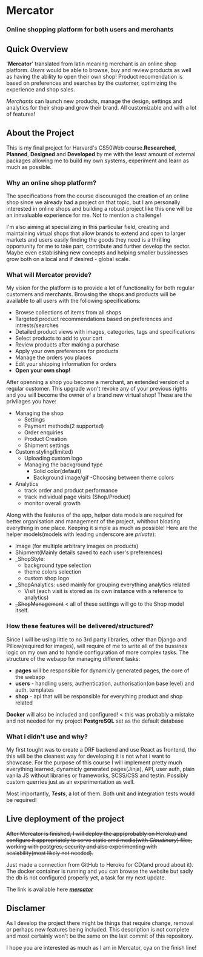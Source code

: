 # Mercator
### Online shopping platform for both users and merchants

## Quick Overview
'**Mercator**' translated from latin meaning merchant is an online shop platform. *Users* would be able to browse, 
buy and review products as well as having the ability to open their own shop! Product recomendation is based on 
preferences and searches by the customer, optimizing the experience and shop sales.

*Merchants* can launch new products, manage the design, settings and analytics for their shop and grow their
brand. All customizable and with a lot of features!


## About the Project
This is my final project for Harvard's CS50Web course.**Researched**, **Planned**, **Designed** and **Developed** by me with 
the least amount of external packages allowing me to build my own systems, experiment and learn as much as 
possible.

### Why an online shop platform?
The specifications from the course discouraged the creation of an online shop since we already had a project 
on that topic, but I am personally interested in online shops and building a robust project like this one 
will be an innvaluable experience for me. Not to mention a challenge! 

I'm also aiming at specializing in this particular field, creating and maintaining virtual shops that allow 
brands to extend and open to larger markets and users easily finding the goods they need is a thrilling 
opportunity for me to take part, contribute and further develop the sector. Maybe even establishing new 
concepts and helping smaller bussinesses grow both on a local and if desired - global scale.

### What will Mercator provide?
My vision for the platform is to provide a lot of functionality for both regular customers and merchants. 
Browsing the shops and products will be available to all users with the following specifications:
- Browse collections of items from all shops
- Targeted product recommendations based on preferences and intrests/searches
- Detailed product views with images, categories, tags and specifications
- Select products to add to your cart
- Review products after making a purchase
- Apply your own preferences for products
- Manage the orders you places
- Edit your shipping information for orders
- **Open your own shop!**

After openning a shop you become a merchant, an extended version of a regular customer. This upgrade 
won't revoke any of your previous rights and you will become the owner of a brand new virtual shop!
These are the privilages you have:
- Managing the shop
    - Settings
    - Payment methods(2 supported)
    - Order enquiries
    - Product Creation
    - Shipment settings
- Custom styling(limited)
    - Uploading custom logo
    - Managing the background type
        - Solid color(default)
        - Background image/gif
    -Choosing between theme colors
- Analytics
    - track order and product performance
    - track individual page visits (Shop/Product)
    - monitor overall growth

Along with the features of the app, helper data models are required for better organisation and 
management of the project, whithout bloating everything in one place. Keeping it simple as much as 
possible! Here are the helper models(models with leading underscore are *private*):
- Image (for multiple arbitrary images on products)
- Shipment(Mainly details saved to each user's preferences)
- _ShopStyle:
    - background type selection
    - theme colors selection 
    - custom shop logo
- _ShopAnalytics: used mainly for grouping everything analytics related
    - Visit (each visit is stored as its own instance with a reference to analytics)
- ~~_ShopManagement~~ < all of these settings will go to the Shop model itself.

### How these features will be delivered/structured?
Since I will be using little to no 3rd party libraries, other than Django and Pillow(required for 
images), will require of me to write all of the bussines logic on my own and to handle configuration 
of more complex tasks. The structure of the webapp for managing different tasks:
- **pages** will be responsible for dynamicly generated pages, the core of the webapp 
- **users** - handling users, authentication, authorisation(on base level) and auth. templates
- **shop** - api that will be responsible for everything product and shop related

**Docker** will also be included and configured! < this was probably a mistake and not needed for my project
**PostgreSQL** set as the default database

### What i didn't use and why?
My first tought was to create a DRF backend and use React as frontend, tho this will
be the cleanest way for developing it is not what i want to showcase.
For the purpose of this course I will implement pretty much everything learned, 
dynamicly generated pages(Jinja), API, user auth, plain vanila JS without libraries or
frameworks, SCSS/CSS and testin. Possibly custom querries just as an experimentation
as well.

Most importantly, ***Tests***, a lot of them. Both unit and integration tests would be required!


## Live deployment of the project
~~After Mercator is finished, I will deploy the app(probably on Heroku) and configure it 
appropriately to serve static amd media(with *Cloudinary*) files, working with postgres, 
security and also experimenting with scalability(most likely not needed).~~

Just made a connection from GitHub to Heroku for CD(and proud about it). The docker container is running and you can browse the website but sadly the db is not configured
properly yet, a task for my next update.

The link is available here ***[mercator](http://mercator-val.herokuapp.com/)***

## Disclamer
As I develop the project there might be things that require change, removal or perhaps 
new features being included. This description is not complete and most certainly won't be 
the same on the last commit of this repository. 

I hope you are interested as much as I am in Mercator, cya on the finish line!
